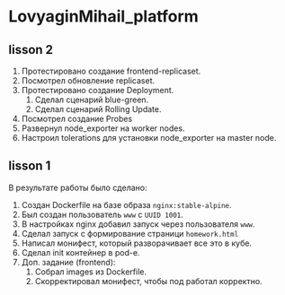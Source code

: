 # LovyaginMihail_platform


## lisson 2
1. Протестировано создание frontend-replicaset.
2. Посмотрел обновление replicaset.
3. Протестировано создание Deployment.
    1. Сделал сценарий blue-green.
    2. Сделал сценарий Rolling Update.
4. Посмотрел создание Probes
5. Развернул node_exporter на worker nodes.
6. Настроил tolerations для установки node_exporter на master node.


## lisson 1
В результате работы было сделано: 
1. Создан Dockerfile на базе образа `nginx:stable-alpine`. 
2. Был создан пользователь `www` с `UUID 1001`. 
3. В настройках nginx добавил запуск через пользователя `www`.
4. Сделал запуск с формирование страници `homework.html`
5. Написал монифест, который разворачивает все это в кубе. 
6. Сделал init контейнер в pod-е. 
7. Доп. задание (frontend):
    1. Собрал images из Dockerfile. 
    2. Скорректировал монифест, чтобы под работал корректно. 

